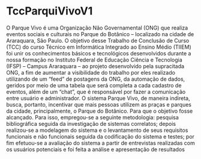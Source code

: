 # TccParquiVivoV1
O Parque Vivo é uma Organização Não Governamental (ONG) que realiza eventos sociais e culturais no Parque do Botânico – localizado na cidade de Araraquara, São Paulo. O objetivo desse Trabalho de Conclusão de Curso (TCC) do curso Técnico em Informática Integrado ao Ensino Médio (TIIEM) foi unir os conhecimentos básicos e tecnológicos desenvolvidos durante a nossa formação no Instituto Federal de Educação Ciência e Tecnologia (IFSP) – Campus Araraquara – ao projeto desenvolvido pela supracitada ONG, a fim de aumentar a visibilidade do trabalho por eles realizado utilizando de um “feed” de postagens da ONG, da automação de dados, geridos por meio de uma tabela que será completa a cada cadastro de eventos, além de um “chat”, que é responsável por fazer a comunicação entre usuário e administrador. O sistema Parque Vivo, de maneira indireta, busca, portanto, incentivar que mais pessoas utilizem as praças e parques da cidade, principalmente, o Parque do Botânico. Para que o objetivo fosse alcançado. Para isso, empregou-se a seguinte metodologia: pesquisa bibliográfica seguida da investigação de sistemas correlatos; depois realizou-se a modelagem do sistema e o levantamento de seus requisitos funcionais e não funcionais seguida da codificação do sistema e testes; por fim efetuou-se a avaliação do sistema a partir de entrevistas realizadas com os usuários potenciais e foi feita a análise e apresentação de resultados
